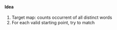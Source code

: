 #### Idea
1. Target map: counts occurrent of all distinct words
2. For each valid starting point, try to match
